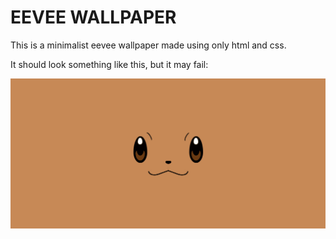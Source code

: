 # EEVEE WALLPAPER

This is a minimalist eevee wallpaper made using only html and css.

It should look something like this, but it may fail:

![Eevee Wallpaper](/eeveeWallpaper.PNG)
